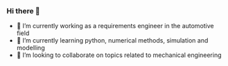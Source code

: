 ### Hi there 👋
- 🔭 I’m currently working as a requirements engineer in the automotive field
- 🌱 I’m currently learning python, numerical methods, simulation and modelling
- 👯 I’m looking to collaborate on topics related to mechanical engineering
<!--
**RolandKarb/RolandKarb** is a ✨ _special_ ✨ repository because its `README.md` (this file) appears on your GitHub profile.

Here are some ideas to get you started:

- 🔭 I’m currently working as a requirements engineer in the automotive field
- 🌱 I’m currently learning python, numerical methods, simulation and modelling
- 👯 I’m looking to collaborate on topics related to mechanical engineering

